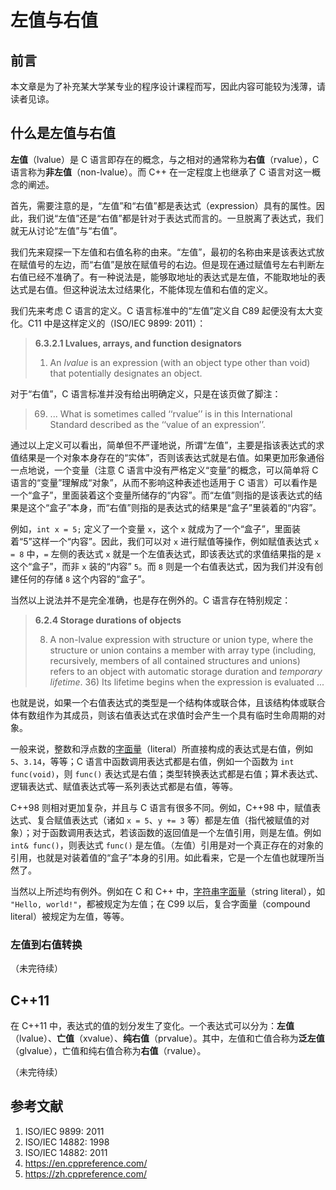 <!-- Copyright (C) 2023 Timothy Liu -->

<!-- CC BY-SA 4.0 license -->

# 左值与右值

## 前言

本文章是为了补充某大学某专业的程序设计课程而写，因此内容可能较为浅薄，请读者见谅。

## 什么是左值与右值

**左值**（lvalue）是 C 语言即存在的概念，与之相对的通常称为**右值**（rvalue），C 语言称为**非左值**（non-lvalue）。而 C++ 在一定程度上也继承了 C 语言对这一概念的阐述。

首先，需要注意的是，“左值”和“右值”都是表达式（expression）具有的属性。因此，我们说“左值”还是“右值”都是针对于表达式而言的。一旦脱离了表达式，我们就无从讨论“左值”与“右值”。

我们先来窥探一下左值和右值名称的由来。“左值”，最初的名称由来是该表达式放在赋值号的左边，而“右值”是放在赋值号的右边。但是现在通过赋值号左右判断左右值已经不准确了。有一种说法是，能够取地址的表达式是左值，不能取地址的表达式是右值。但这种说法太过结果化，不能体现左值和右值的定义。

我们先来考虑 C 语言的定义。C 语言标准中的“左值”定义自 C89 起便没有太大变化。C11 中是这样定义的（ISO/IEC 9899: 2011）：

> **6.3.2.1 Lvalues, arrays, and function designators**
>
> 1. An *lvalue* is an expression (with an object type other than void) that potentially designates an object.

对于“右值”，C 语言标准并没有给出明确定义，只是在该页做了脚注：

> 69) ... What is sometimes called ‘‘rvalue’’ is in this International Standard described as the ‘‘value of an expression’’.

通过以上定义可以看出，简单但不严谨地说，所谓“左值”，主要是指该表达式的求值结果是一个对象本身存在的“实体”，否则该表达式就是右值。如果更加形象通俗一点地说，一个变量（注意 C 语言中没有严格定义“变量”的概念，可以简单将 C 语言的“变量”理解成“对象”，从而不影响这种表述也适用于 C 语言）可以看作是一个“盒子”，里面装着这个变量所储存的“内容”。而“左值”则指的是该表达式的结果是这个“盒子”本身，而“右值”则指的是表达式的结果是“盒子”里装着的“内容”。

例如，`int x = 5;` 定义了一个变量 `x`，这个 `x` 就成为了一个“盒子”，里面装着“5”这样一个“内容”。因此，我们可以对 `x` 进行赋值等操作，例如赋值表达式 `x = 8` 中，`=` 左侧的表达式 `x` 就是一个左值表达式，即该表达式的求值结果指的是 `x` 这个“盒子”，而非 `x` 装的“内容” `5`。而 `8` 则是一个右值表达式，因为我们并没有创建任何的存储 `8` 这个内容的“盒子”。

当然以上说法并不是完全准确，也是存在例外的。C 语言存在特别规定：

> **6.2.4 Storage durations of objects**
>
> 8. A non-lvalue expression with structure or union type, where the structure or union contains a member with array type (including, recursively, members of all contained structures and unions) refers to an object with automatic storage duration and *temporary lifetime*. 36) Its lifetime begins when the expression is evaluated ...

也就是说，如果一个右值表达式的类型是一个结构体或联合体，且该结构体或联合体有数组作为其成员，则该右值表达式在求值时会产生一个具有临时生命周期的对象。

一般来说，整数和浮点数的[字面量](https://zh.cppreference.com/w/c/language/expressions#.E5.B8.B8.E9.87.8F.E5.8F.8A.E5.AD.97.E9.9D.A2.E9.87.8F)（literal）所直接构成的表达式是右值，例如 `5`、`3.14`，等等；C 语言中函数调用表达式都是右值，例如一个函数为 `int func(void)`，则 `func()` 表达式是右值；类型转换表达式都是右值；算术表达式、逻辑表达式、赋值表达式等一系列表达式都是右值，等等。

C++98 则相对更加复杂，并且与 C 语言有很多不同。例如，C++98 中，赋值表达式、复合赋值表达式（诸如 `x = 5`、`y += 3` 等）都是左值（指代被赋值的对象）；对于函数调用表达式，若该函数的返回值是一个左值引用，则是左值。例如 `int& func()`，则表达式 `func()` 是左值。（左值）引用是对一个真正存在的对象的引用，也就是对装着值的“盒子”本身的引用。如此看来，它是一个左值也就理所当然了。

当然以上所述均有例外。例如在 C 和 C++ 中，[字符串字面量](https://zh.cppreference.com/w/cpp/language/string_literal)（string literal），如 `"Hello, world!"`，都被规定为左值；在 C99 以后，复合字面量（compound literal）被规定为左值，等等。

### 左值到右值转换

（未完待续）

## C++11

在 C++11 中，表达式的值的划分发生了变化。一个表达式可以分为：**左值**（lvalue）、**亡值**（xvalue）、**纯右值**（prvalue）。其中，左值和亡值合称为**泛左值**（glvalue），亡值和纯右值合称为**右值**（rvalue）。 

（未完待续）

## 参考文献

1. ISO/IEC 9899: 2011
2. ISO/IEC 14882: 1998
3. ISO/IEC 14882: 2011
4. <https://en.cppreference.com/>
5. <https://zh.cppreference.com/>
